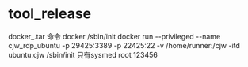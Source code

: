 # tool_release

docker_.tar 命令 docker /sbin/init docker run --privileged --name cjw_rdp_ubuntu -p 29425:3389 -p 22425:22 -v /home/runner:/cjw -itd ubuntu:cjw /sbin/init 只有sysmed root 123456

